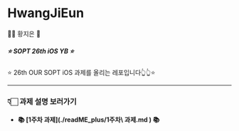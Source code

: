 # HwangJiEun
👧🏻 황지은 🐰

##### ⭐️ SOPT 26th iOS YB ⭐️

⭐️ 26th OUR SOPT iOS 과제를 올리는 레포입니다👆👆⭐️

-----



### 👇🏻 과제 설명 보러가기

- #### 📚 [1주차 과제](./readME_plus/1주차\ 과제.md ) 📚

